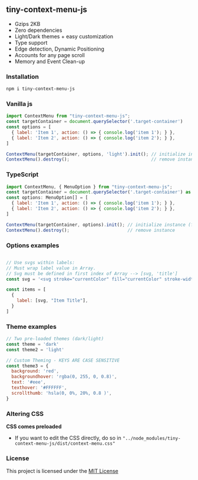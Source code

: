 ## tiny-context-menu-js

* Gzips 2KB
* Zero dependencies
* Light/Dark themes + easy customization
* Type support
* Edge detection, Dynamic Positioning
* Accounts for any page scroll
* Memory and Event Clean-up

### Installation

```bash
npm i tiny-context-menu-js
```

### Vanilla js
```javascript
import ContextMenu from "tiny-context-menu-js";
const targetContainer = document.querySelector('.target-container')
const options = [
  { label: 'Item 1', action: () => { console.log('item 1'); } },
  { label: 'Item 2', action: () => { console.log('item 2'); } },
]

ContextMenu(targetContainer, options, 'light').init(); // initialize instance
ContextMenu().destroy();                               // remove instance
```

### TypeScript
```javascript
import ContextMenu, { MenuOption } from "tiny-context-menu-js";
const targetContainer = document.querySelector('.target-container') as HTMLElement;
const options: MenuOption[] = [
  { label: 'Item 1', action: () => { console.log('item 1'); } },
  { label: 'Item 2', action: () => { console.log('item 2'); } },
]

ContextMenu(targetContainer, options).init(); // initialize instance (forego theme param for default 'dark')
ContextMenu().destroy();                      // remove instance
```

### Options examples

```javascript

// Use svgs within labels:
// Must wrap label value in Array. 
// Svg must be defined in first index of Array --> [svg, 'title']
const svg = '<svg stroke="currentColor" fill="currentColor" stroke-width="0" viewBox="0 0 20 20" aria-hidden="true" height="14px" width="14px" xmlns="http://www.w3.org/2000/svg"><path fill-rule="evenodd" d="M5.293 7.293a1 1 0 011.414 0L10 10.586l3.293-3.293a1 1 0 111.414 1.414l-4 4a1 1 0 01-1.414 0l-4-4a1 1 0 010-1.414z" clip-rule="evenodd"></path></svg>';

const items = [
  {
    label: [svg, "Item Title"],
  }
]
```

### Theme examples
```javascript
// Two pre-loaded themes (dark/light)
const theme = 'dark'
const theme2 = 'light'

// Custom Theming - KEYS ARE CASE SENSITIVE
const theme3 = { 
  background: 'red',
  backgroundhover: 'rgba(0, 255, 0, 0.8)',
  text: '#eee',
  texthover: '#FFFFFF',
  scrollthumb: 'hsla(0, 0%, 20%, 0.8 )',
}
```

### Altering CSS

**CSS comes preloaded**
- If you want to edit the CSS directly, do so in 
`"../node_modules/tiny-context-menu-js/dist/context-menu.css"`

### License

This project is licensed under the [MIT License](https://github.com/chaseottofy/tiny-context-menu-js/blob/main/LICENSE)
